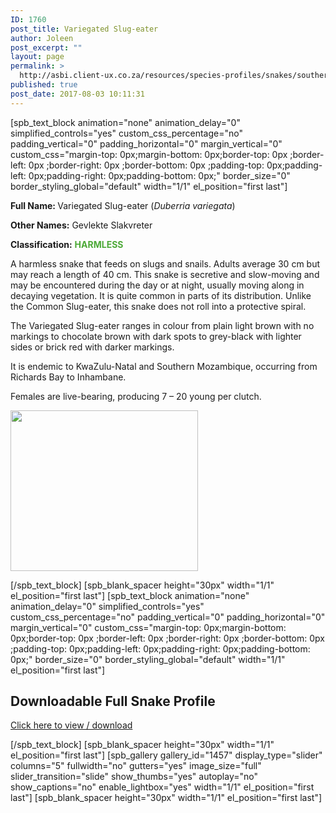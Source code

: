 ```yaml
---
ID: 1760
post_title: Variegated Slug-eater
author: Joleen
post_excerpt: ""
layout: page
permalink: >
  http://asbi.client-ux.co.za/resources/species-profiles/snakes/southern-africa/variegated-slug-eater/
published: true
post_date: 2017-08-03 10:11:31
---
```

[spb_text_block animation="none" animation_delay="0" simplified_controls="yes" custom_css_percentage="no" padding_vertical="0" padding_horizontal="0" margin_vertical="0" custom_css="margin-top: 0px;margin-bottom: 0px;border-top: 0px ;border-left: 0px ;border-right: 0px ;border-bottom: 0px ;padding-top: 0px;padding-left: 0px;padding-right: 0px;padding-bottom: 0px;" border_size="0" border_styling_global="default" width="1/1" el_position="first last"]

<strong>Full Name: </strong>Variegated Slug-eater (<em>Duberria variegata</em>)

<strong>Other Names:</strong> Gevlekte Slakvreter

<strong>Classification:</strong> <strong><span style="color: #4ca937;">HARMLESS</span></strong>

A harmless snake that feeds on slugs and snails. Adults average 30 cm but may reach a length of 40 cm. This snake is secretive and slow-moving and may be encountered during the day or at night, usually moving along in decaying vegetation. It is quite common in parts of its distribution. Unlike the Common Slug-eater, this snake does not roll into a protective spiral.

The Variegated Slug-eater ranges in colour from plain light brown with no markings to chocolate brown with dark spots to grey-black with lighter sides or brick red with darker markings.

It is endemic to KwaZulu-Natal and Southern Mozambique, occurring from Richards Bay to Inhambane.

Females are live-bearing, producing 7 – 20 young per clutch.

<a href="http://asbi.client-ux.co.za/wp-content/uploads/2016/06/Variegated_Slug-eater_DIST_web.jpg"><img class="alignnone wp-image-814 size-medium" src="http://asbi.client-ux.co.za/wp-content/uploads/2016/06/Variegated_Slug-eater_DIST_web-300x257.jpg" width="300" height="257" /></a>

[/spb_text_block] [spb_blank_spacer height="30px" width="1/1" el_position="first last"] [spb_text_block animation="none" animation_delay="0" simplified_controls="yes" custom_css_percentage="no" padding_vertical="0" padding_horizontal="0" margin_vertical="0" custom_css="margin-top: 0px;margin-bottom: 0px;border-top: 0px ;border-left: 0px ;border-right: 0px ;border-bottom: 0px ;padding-top: 0px;padding-left: 0px;padding-right: 0px;padding-bottom: 0px;" border_size="0" border_styling_global="default" width="1/1" el_position="first last"]
<h2>Downloadable Full Snake Profile</h2>
<a href="http://asbi.client-ux.co.za/wp-content/uploads/2016/06/20170612_ASI_SP_Variegated_Slug-eater_A4_DESKTOP.pdf" target="_blank">Click here to view / download</a>

[/spb_text_block] [spb_blank_spacer height="30px" width="1/1" el_position="first last"] [spb_gallery gallery_id="1457" display_type="slider" columns="5" fullwidth="no" gutters="yes" image_size="full" slider_transition="slide" show_thumbs="yes" autoplay="no" show_captions="no" enable_lightbox="yes" width="1/1" el_position="first last"] [spb_blank_spacer height="30px" width="1/1" el_position="first last"]
